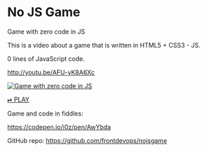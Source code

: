 No JS Game
========
Game with zero code in JS

This is a video about a game that is written in HTML5 + CSS3 - JS.

0 lines of JavaScript code.

http://youtu.be/AFU-yK8A6Xc

[![Game with zero code in JS](https://img.youtube.com/vi/AFU-yK8A6Xc/0.jpg)](https://www.youtube.com/embed/AFU-yK8A6Xc)

[⏯ PLAY](https://www.youtube.com/embed/AFU-yK8A6Xc)



Game and code in fiddles:

https://codepen.io/i0z/pen/AwYbda

GitHub repo: https://github.com/frontdevops/nojsgame
